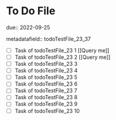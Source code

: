 # To Do File

due:: 2022-09-25

metadatafield:: todoTestFile_23_37

- [ ] Task of todoTestFile_23 1 [[Query me]]
- [ ] Task of todoTestFile_23 2 [[Query me]]
- [ ] Task of todoTestFile_23 3
- [ ] Task of todoTestFile_23 4
- [ ] Task of todoTestFile_23 5
- [ ] Task of todoTestFile_23 6
- [ ] Task of todoTestFile_23 7
- [ ] Task of todoTestFile_23 8
- [ ] Task of todoTestFile_23 9
- [ ] Task of todoTestFile_23 10